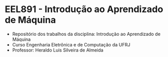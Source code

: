 # EEL891 - Introdução ao Aprendizado de Máquina

- Repositório dos trabalhos da disciplina: Introdução ao Aprendizado de Máquina 
- Curso Engenharia Eletrônica e de Computação da UFRJ
- Professor: Heraldo Luis Silveira de Almeida
